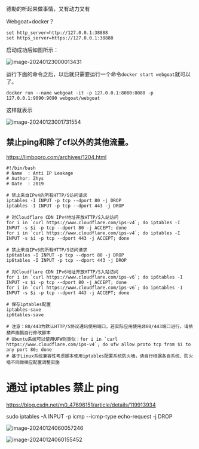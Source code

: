 德勒的听起来做事情，又有动力又有

Webgoat+docker？

```
set http_server=http://127.0.0.1:38888
set https_server=https://127.0.0.1:38888
```

启动成功后如图所示：

![image-20240123000013431](https://githubwiki.oss-cn-shanghai.aliyuncs.com/img/typroa/image-20240123000013431.png)

运行下面的命令之后，以后就只需要运行一个命令`docker start webgoat`就可以了。

```shell
docker run --name webgoat -it -p 127.0.0.1:8080:8080 -p 127.0.0.1:9090:9090 webgoat/webgoat
```

这样就表示

![image-20240123001731554](https://githubwiki.oss-cn-shanghai.aliyuncs.com/img/typroa/image-20240123001731554.png)

## 禁止ping和除了cf以外的其他流量。

https://limbopro.com/archives/1204.html

```
#!/bin/bash
# Name  : Anti IP Leakage
# Author: Zhys
# Date  : 2019

# 禁止来自IPv4的所有HTTP/S访问请求
iptables -I INPUT -p tcp --dport 80 -j DROP
iptables -I INPUT -p tcp --dport 443 -j DROP

# 对Cloudflare CDN IPv4地址开放HTTP/S入站访问
for i in `curl https://www.cloudflare.com/ips-v4`; do iptables -I INPUT -s $i -p tcp --dport 80 -j ACCEPT; done
for i in `curl https://www.cloudflare.com/ips-v4`; do iptables -I INPUT -s $i -p tcp --dport 443 -j ACCEPT; done

# 禁止来自IPv6的所有HTTP/S访问请求
ip6tables -I INPUT -p tcp --dport 80 -j DROP
ip6tables -I INPUT -p tcp --dport 443 -j DROP

# 对Cloudflare CDN IPv6地址开放HTTP/S入站访问
for i in `curl https://www.cloudflare.com/ips-v6`; do ip6tables -I INPUT -s $i -p tcp --dport 80 -j ACCEPT; done
for i in `curl https://www.cloudflare.com/ips-v6`; do ip6tables -I INPUT -s $i -p tcp --dport 443 -j ACCEPT; done

# 保存iptables配置
iptables-save
ip6tables-save

# 注意：80/443为默认HTTP/S协议通讯使用端口，若实际应用使用非80/443端口进行，请依葫芦画瓢自行修改脚本
# Ubuntu系统可以使用UFW则类似：for i in `curl https://www.cloudflare.com/ips-v4`; do ufw allow proto tcp from $i to any port 80; done
# 基于Linux系统兼容性考虑脚本使用iptables配置系统防火墙，请自行根据各自系统、防火墙不同做相应配置调整实施
```



# 通过 iptables 禁止 ping

https://blog.csdn.net/m0_47696151/article/details/119913934

sudo iptables -A INPUT -p icmp --icmp-type echo-request -j DROP

![image-20240124060057246](https://githubwiki.oss-cn-shanghai.aliyuncs.com/img/typroa/image-20240124060057246.png)

![image-20240124060155452](https://githubwiki.oss-cn-shanghai.aliyuncs.com/img/typroa/image-20240124060155452.png)